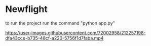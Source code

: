 # Newflight
to run the project run the command "python app.py"




https://user-images.githubusercontent.com/72002958/212257198-dfa43cce-b735-48cf-a220-5756f1d7faba.mp4


